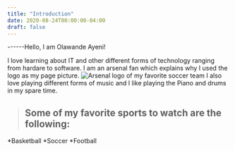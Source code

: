 ```yaml
---
title: "Introduction"
date: 2020-08-24T00:00:00-04:00
draft: false
---
```


------Hello, I am Olawande Ayeni!
>
I love learning about IT and other different forms of technology ranging from hardare to software. I am an arsenal fan which explains why I used the  logo as my page picture. ![Arsenal logo of my favorite soccer team](https://vigorous-jones-891bb5.netlify.app/Arsenal.png) 
I also love playing different forms of music and I like playing the Piano and drums in my spare time. 

> ## Some of my favorite sports to watch are the following:
  *Basketball
  *Soccer
  *Football

